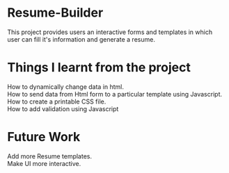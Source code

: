 # Resume-Builder

This project provides users an interactive forms and templates in which user can fill it's information and generate a resume.

# Things I learnt from the project

How to dynamically change data in html.<br />
How to send data from Html form to a particular template using Javascript.<br />
How to create a printable CSS file.<br />
How to add validation using Javascript

# Future Work
Add more Resume templates.<br />
Make UI more interactive.<br />